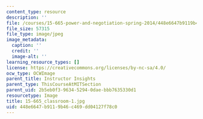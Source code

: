 ```yaml
---
content_type: resource
description: ''
file: /courses/15-665-power-and-negotiation-spring-2014/448e6647b9119b46c469dd04127f78c0_15-665_classroom-1.jpg
file_size: 57315
file_type: image/jpeg
image_metadata:
  caption: ''
  credit: ''
  image-alt: ''
learning_resource_types: []
license: https://creativecommons.org/licenses/by-nc-sa/4.0/
ocw_type: OCWImage
parent_title: Instructor Insights
parent_type: ThisCourseAtMITSection
parent_uid: 2b5eb0f3-9634-5294-0dae-bbb7635330d1
resourcetype: Image
title: 15-665_classroom-1.jpg
uid: 448e6647-b911-9b46-c469-dd04127f78c0
---
```

